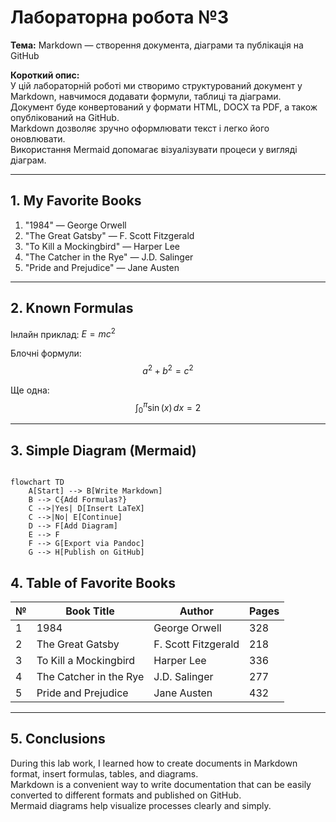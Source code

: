 # Лабораторна робота №3
**Тема:** Markdown — створення документа, діаграми та публікація на GitHub  

**Короткий опис:**  
У цій лабораторній роботі ми створимо структурований документ у Markdown, навчимося додавати формули, таблиці та діаграми.  
Документ буде конвертований у формати HTML, DOCX та PDF, а також опублікований на GitHub.  
Markdown дозволяє зручно оформлювати текст і легко його оновлювати.  
Використання Mermaid допомагає візуалізувати процеси у вигляді діаграм.

---

## 1. My Favorite Books

1. "1984" — George Orwell  
2. "The Great Gatsby" — F. Scott Fitzgerald  
3. "To Kill a Mockingbird" — Harper Lee  
4. "The Catcher in the Rye" — J.D. Salinger  
5. "Pride and Prejudice" — Jane Austen  

---

## 2. Known Formulas

Інлайн приклад: $E = mc^2$  

Блочні формули:
$$
a^2 + b^2 = c^2
$$

Ще одна:
$$
\int_0^{\pi} \sin(x) \, dx = 2
$$

---

## 3. Simple Diagram (Mermaid)

```mermaid

flowchart TD
    A[Start] --> B[Write Markdown]
    B --> C{Add Formulas?}
    C -->|Yes| D[Insert LaTeX]
    C -->|No| E[Continue]
    D --> F[Add Diagram]
    E --> F
    F --> G[Export via Pandoc]
    G --> H[Publish on GitHub]
```

## 4. Table of Favorite Books

| № | Book Title             | Author              | Pages |
| - | ---------------------- | ------------------- | ----- |
| 1 | 1984                   | George Orwell       | 328   |
| 2 | The Great Gatsby       | F. Scott Fitzgerald | 218   |
| 3 | To Kill a Mockingbird  | Harper Lee          | 336   |
| 4 | The Catcher in the Rye | J.D. Salinger       | 277   |
| 5 | Pride and Prejudice    | Jane Austen         | 432   |

---

## 5. Conclusions

During this lab work, I learned how to create documents in Markdown format, insert formulas, tables, and diagrams.  
Markdown is a convenient way to write documentation that can be easily converted to different formats and published on GitHub.  
Mermaid diagrams help visualize processes clearly and simply.
